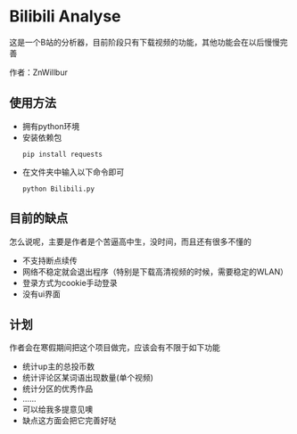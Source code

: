 # Bilibili Analyse
这是一个B站的分析器，目前阶段只有下载视频的功能，其他功能会在以后慢慢完善

作者：ZnWillbur

## 使用方法
- 拥有python环境
- 安装依赖包
  ```
  pip install requests
  ```
- 在文件夹中输入以下命令即可
  ```
  python Bilibili.py
  ```


## 目前的缺点
怎么说呢，主要是作者是个苦逼高中生，没时间，而且还有很多不懂的
- 不支持断点续传
- 网络不稳定就会退出程序（特别是下载高清视频的时候，需要稳定的WLAN）
- 登录方式为cookie手动登录
- 没有ui界面

## 计划
作者会在寒假期间把这个项目做完，应该会有不限于如下功能
- 统计up主的总投币数
- 统计评论区某词语出现数量(单个视频)
- 统计分区的优秀作品
- ......
- 可以给我多提意见噢
- 缺点这方面会把它完善好哒